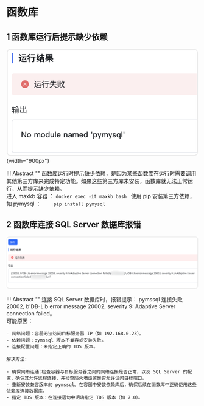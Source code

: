 # 函数库

## 1 函数库运行后提示缺少依赖

![doc](../img/FAQ/函数库缺少依赖.png){width="900px"}

!!! Abstract ""
    函数库运行时提示缺少依赖，是因为某些函数库在运行时需要调用其他第三方库来完成特定功能。如果这些第三方库未安装，函数库就无法正常运行，从而提示缺少依赖。  
    进入 maxkb 容器 ：
    ```
    docker exec -it maxkb bash 
    ```
    使用 pip 安装第三方依赖，如 pymysql ： 
    ```    
    pip install pymysql
    ```

## 2 函数库连接 SQL Server 数据库报错

![doc](../img/FAQ/函数库连接数据库失败.png)

!!! Abstract ""
    连接 SQL Server 数据库时，报错提示： pymssql 连接失败 20002, b'DB-Lib error message 20002, severity 9: Adaptive Server connection failed。  
    可能原因：

    - 网络问题：容器无法访问目标服务器 IP（如 192.168.0.23）。
    - 依赖问题：pymssql 版本不兼容或安装失败。
    - 连接配置问题：未指定正确的 TDS 版本。
    
    解决方法:

    - 确保网络连通:检查容器与目标服务器之间的网络连接是否正常，以及 SQL Server 的配置，确保其允许远程连接，并检查防火墙设置是否允许访问目标端口。
    - 重新安装兼容版本的 pymssql。在容器中安装依赖库后，确保后续在函数库中正确使用这些依赖库连接数据库。
    - 指定 TDS 版本：在连接语句中明确指定 TDS 版本（如 7.0）。
